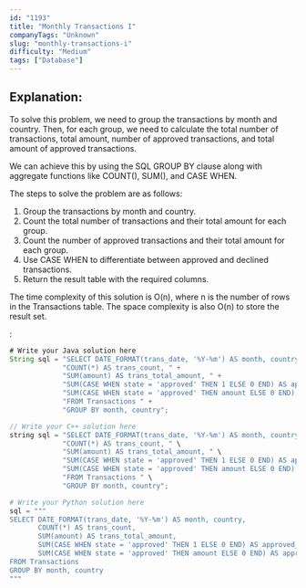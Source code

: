 ```yaml
---
id: "1193"
title: "Monthly Transactions I"
companyTags: "Unknown"
slug: "monthly-transactions-i"
difficulty: "Medium"
tags: ["Database"]
---
```


## Explanation:

To solve this problem, we need to group the transactions by month and country. Then, for each group, we need to calculate the total number of transactions, total amount, number of approved transactions, and total amount of approved transactions.

We can achieve this by using the SQL GROUP BY clause along with aggregate functions like COUNT(), SUM(), and CASE WHEN.

The steps to solve the problem are as follows:
1. Group the transactions by month and country.
2. Count the total number of transactions and their total amount for each group.
3. Count the number of approved transactions and their total amount for each group.
4. Use CASE WHEN to differentiate between approved and declined transactions.
5. Return the result table with the required columns.

The time complexity of this solution is O(n), where n is the number of rows in the Transactions table. The space complexity is also O(n) to store the result set.

:

```java
# Write your Java solution here
String sql = "SELECT DATE_FORMAT(trans_date, '%Y-%m') AS month, country, " +
             "COUNT(*) AS trans_count, " +
             "SUM(amount) AS trans_total_amount, " +
             "SUM(CASE WHEN state = 'approved' THEN 1 ELSE 0 END) AS approved_count, " +
             "SUM(CASE WHEN state = 'approved' THEN amount ELSE 0 END) AS approved_total_amount " +
             "FROM Transactions " +
             "GROUP BY month, country";
```

```cpp
// Write your C++ solution here
string sql = "SELECT DATE_FORMAT(trans_date, '%Y-%m') AS month, country, " \
             "COUNT(*) AS trans_count, " \
             "SUM(amount) AS trans_total_amount, " \
             "SUM(CASE WHEN state = 'approved' THEN 1 ELSE 0 END) AS approved_count, " \
             "SUM(CASE WHEN state = 'approved' THEN amount ELSE 0 END) AS approved_total_amount " \
             "FROM Transactions " \
             "GROUP BY month, country";
```

```python
# Write your Python solution here
sql = """
SELECT DATE_FORMAT(trans_date, '%Y-%m') AS month, country,
       COUNT(*) AS trans_count,
       SUM(amount) AS trans_total_amount,
       SUM(CASE WHEN state = 'approved' THEN 1 ELSE 0 END) AS approved_count,
       SUM(CASE WHEN state = 'approved' THEN amount ELSE 0 END) AS approved_total_amount
FROM Transactions
GROUP BY month, country
"""
```